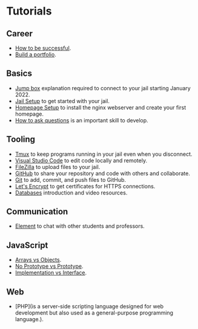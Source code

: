 # Tutorials

## Career

* [How to be successful](how-to-be-successful).
* [Build a portfolio](build-a-portfolio).

## Basics

* [Jump box](jump-box) explanation required to connect to your jail starting January 2022.
* [Jail Setup](jail-setup) to get started with your jail.
* [Homepage Setup](homepage-setup) to install the nginx webserver and create your first homepage.
* [How to ask questions](how-to-ask-questions) is an important skill to develop.

## Tooling

* [Tmux](tmux) to keep programs running in your jail even when you disconnect.
* [Visual Studio Code](visual-studio-code) to edit code locally and remotely.
* [FileZilla](filezilla) to upload files to your jail.
* [GitHub](github) to share your repository and code with others and collaborate.
* [Git](git) to add, commit, and push files to GitHub.
* [Let's Encrypt](lets-encrypt) to get certificates for HTTPS connections.
* [Databases](databases) introduction and video resources.

## Communication

* [Element](element) to chat with other students and professors.

## JavaScript

* [Arrays vs Objects](arrays-vs-objects).
* [No Prototype vs Prototype](no-prototype-vs-prototype).
* [Implementation vs Interface](implementation-vs-interface).


## Web

* [PHP](is a server-side scripting language designed for web development but also used as a general-purpose programming language.).
